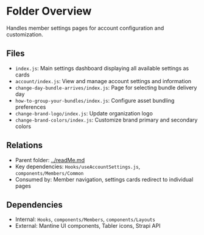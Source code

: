# Folder Overview

Handles member settings pages for account configuration and customization.

## Files

- `index.js`: Main settings dashboard displaying all available settings as cards
- `account/index.js`: View and manage account settings and information
- `change-day-bundle-arrives/index.js`: Page for selecting bundle delivery day
- `how-to-group-your-bundles/index.js`: Configure asset bundling preferences
- `change-brand-logo/index.js`: Update organization logo
- `change-brand-colors/index.js`: Customize brand primary and secondary colors

## Relations

- Parent folder: [../readMe.md](../readMe.md)
- Key dependencies: `Hooks/useAccountSettings.js`, `components/Members/Common`
- Consumed by: Member navigation, settings cards redirect to individual pages

## Dependencies

- Internal: `Hooks`, `components/Members`, `components/Layouts`
- External: Mantine UI components, Tabler icons, Strapi API
